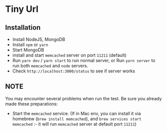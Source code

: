 # Tiny Url

## Installation

- Install NodeJS, MongoDB
- Install `npm` or `yarn`
- Start MongoDB
- install and start `memcached` server on port `11211` (default)
- Run `yarn dev` / `yarn start` to run normal server, or Run `yarn server` to run both `memcached` and `node` servers.
- Check `http://localhost:3000/status` to see if server works

## NOTE
You may encounter several problems when run the test. Be sure you already made these preparations:
- Start the `memcached` service. (If in Mac env, you can install it via homebrew (`brew install memcached`), and `brew services start memcached` :-  it will run `memcached` server at default port `11211`)
